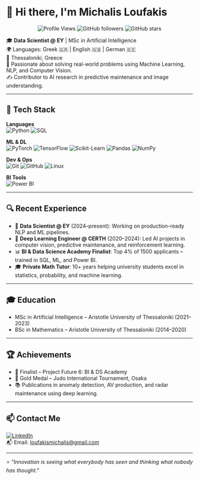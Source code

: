 # 👋 Hi there, I'm Michalis Loufakis

<p align="center">
  <img src="https://komarev.com/ghpvc/?username=loufakis&style=flat-square" alt="Profile Views" />
  <img alt="GitHub followers" src="https://img.shields.io/github/followers/loufakis?label=Followers&style=flat-square" />
  <img alt="GitHub stars" src="https://img.shields.io/github/stars/loufakis?style=flat-square" />
</p>

🎓 **Data Scientist @ EY** | MSc in Artificial Intelligence  
🌍 Languages: Greek 🇬🇷 | English 🇬🇧 | German 🇩🇪  
📍 Thessaloniki, Greece  
🧠 Passionate about solving real-world problems using Machine Learning, NLP, and Computer Vision.  
✍️ Contributor to AI research in predictive maintenance and image understanding.

---

## 🔧 Tech Stack

**Languages**  
![Python](https://img.shields.io/badge/-Python-333333?style=flat&logo=python) ![SQL](https://img.shields.io/badge/-SQL-333333?style=flat&logo=postgresql)

**ML & DL**  
![PyTorch](https://img.shields.io/badge/-PyTorch-333333?style=flat&logo=pytorch) ![TensorFlow](https://img.shields.io/badge/-TensorFlow-333333?style=flat&logo=tensorflow) ![Scikit-Learn](https://img.shields.io/badge/-Scikit--Learn-333333?style=flat&logo=scikitlearn) ![Pandas](https://img.shields.io/badge/-Pandas-333333?style=flat&logo=pandas) ![NumPy](https://img.shields.io/badge/-NumPy-333333?style=flat&logo=numpy)

**Dev & Ops**  
![Git](https://img.shields.io/badge/-Git-333333?style=flat&logo=git) ![GitHub](https://img.shields.io/badge/-GitHub-333333?style=flat&logo=github) ![Linux](https://img.shields.io/badge/-Linux-333333?style=flat&logo=linux)

**BI Tools**  
![Power BI](https://img.shields.io/badge/-Power%20BI-333333?style=flat&logo=powerbi)

---

## 🔍 Recent Experience

- 🧠 **Data Scientist @ EY** (2024–present): Working on production-ready NLP and ML pipelines.
- 🧪 **Deep Learning Engineer @ CERTH** (2020–2024): Led AI projects in computer vision, predictive maintenance, and reinforcement learning.
- 📊 **BI & Data Science Academy Finalist**: Top 4% of 1500 applicants – trained in SQL, ML, and Power BI.
- 🎓 **Private Math Tutor**: 10+ years helping university students excel in statistics, probability, and machine learning.

---

## 🎓 Education

- MSc in Artificial Intelligence – Aristotle University of Thessaloniki (2021–2023)  
- BSc in Mathematics – Aristotle University of Thessaloniki (2014–2020)

---

## 🏆 Achievements

- 🥇 Finalist – Project Future 6: BI & DS Academy  
- 🥋 Gold Medal – Judo International Tournament, Osaka  
- 📚 Publications in anomaly detection, AV production, and radar maintenance using deep learning.

---

## 📫 Contact Me

[![LinkedIn](https://img.shields.io/badge/LinkedIn-blue?style=flat&logo=linkedin&logoColor=white)](https://www.linkedin.com/in/loufakis)  
📬 Email: [loufakismichalis@gmail.com](mailto:loufakismichalis@gmail.com)

---

⭐ _"Innovation is seeing what everybody has seen and thinking what nobody has thought."_


